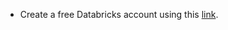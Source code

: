 - Create a free Databricks account using this [link](https://login.databricks.com/signup?provider=DB_FREE_TIER).